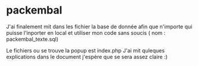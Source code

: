 # packembal

J'ai finalement mit dans les fichier la base de donnée afin que n'importe qui puisse l'inporter en local et utiliser mon code sans soucis ( nom : packembal_texte.sql)

Le fichiers ou se trouve la popup est index.php
J'ai mit quleques explications dans le document j'espère que se sera assez claire :)

